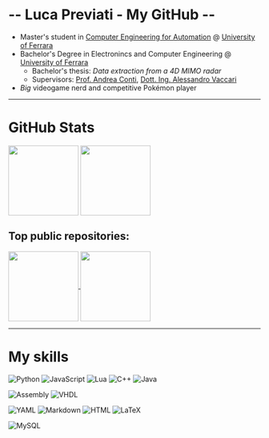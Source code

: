 # -- Luca Previati - My GitHub --
* Master's student in <ins>Computer Engineering for Automation</ins> @ [University of Ferrara](http://unife.it)
* Bachelor's Degree in Electronincs and Computer Engineering @ [University of Ferrara](http://unife.it)
  * Bachelor's thesis: *Data extraction from a 4D MIMO radar*
  * Supervisors: [Prof. Andrea Conti](https://ieeexplore.ieee.org/author/37266585500), [Dott. Ing. Alessandro Vaccari](https://ieeexplore.ieee.org/author/252534149252120)
* *Big* videogame nerd and competitive Pokémon player

<hr>

# GitHub Stats
<div>
 <img height=140 align="center" src="https://github-readme-stats.vercel.app/api?username=LucaPrevi0o&hide_title=true&show_icons=true&hide=stars&theme=transparent&border_radius=0"/>
 <img height=140 align="center" src="https://github-readme-stats.vercel.app/api/top-langs?username=LucaPrevi0o&layout=compact&langs_count=8&card_width=320&border_radius=0"/>
</div>

## Top public repositories:
<div>
 <a href="https://github.com/LucaPrevi0o/mmwave">
  <img height=140 align="center" src="https://github-readme-stats.vercel.app/api/pin/?username=LucaPrevi0o&repo=mmwave&border_radius=0&show_owner=true&card_width=320"/>
 </a>
 <a href="https://github.com/LucaPrevi0o/DataContainer">
  <img height=140 align="center" src="https://github-readme-stats.vercel.app/api/pin/?username=LucaPrevi0o&repo=DataContainer&border_radius=0&card_width=320"/>
 </a>
</div>

<hr>

# My skills

![Python](https://img.shields.io/badge/-t?style=for-the-badge&logoColor=white&label=python&labelColor=lightblue&color=white)
![JavaScript](https://img.shields.io/badge/-t?style=for-the-badge&logoColor=white&label=javascript&labelColor=yellow&color=white)
![Lua](https://img.shields.io/badge/-t?style=for-the-badge&logoColor=white&label=lua&labelColor=purple&color=white)
![C++](https://img.shields.io/badge/-t?style=for-the-badge&logoColor=white&label=C/C%2B%2B&labelColor=blue&color=white)
![Java](https://img.shields.io/badge/-t?style=for-the-badge&logoColor=white&label=Java&labelColor=darkred&color=white)

![Assembly](https://img.shields.io/badge/-t?style=for-the-badge&logoColor=white&label=assembly&labelColor=brown&color=white)
![VHDL](https://img.shields.io/badge/-t?style=for-the-badge&logoColor=white&label=vhdl&labelColor=turquoise&color=white)

![YAML](https://img.shields.io/badge/-t?style=for-the-badge&logoColor=white&label=yaml&labelColor=darkgreen&color=white)
![Markdown](https://img.shields.io/badge/-t?style=for-the-badge&logoColor=white&label=markdown&labelColor=darkorange&color=white)
![HTML](https://img.shields.io/badge/-t?style=for-the-badge&logoColor=white&label=html&labelColor=grey&color=white)
![LaTeX](https://img.shields.io/badge/-t?style=for-the-badge&logoColor=white&label=latex&labelColor=violet&color=white)

![MySQL](https://img.shields.io/badge/-t?style=for-the-badge&logoColor=white&label=mysql&labelColor=darkblue&color=white)
